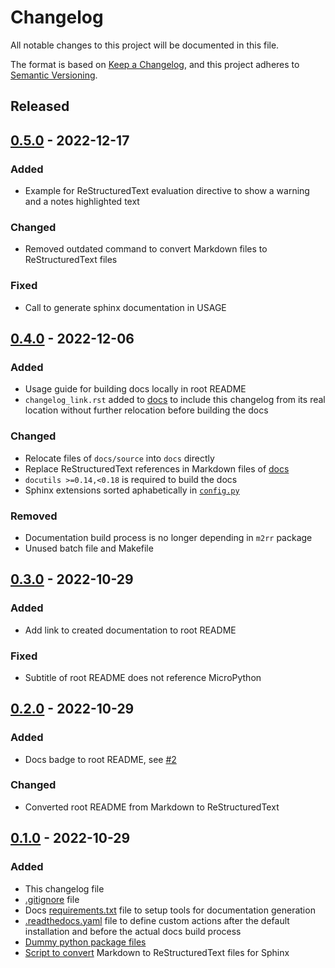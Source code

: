 # Changelog
All notable changes to this project will be documented in this file.

The format is based on [Keep a Changelog](https://keepachangelog.com/en/1.0.0/),
and this project adheres to [Semantic Versioning](https://semver.org/spec/v2.0.0.html).

<!--
## [x.y.z] - yyyy-mm-dd
### Added
### Changed
### Removed
### Fixed
-->
<!--
RegEx for release version from file
r"^\#\# \[\d{1,}[.]\d{1,}[.]\d{1,}\] \- \d{4}\-\d{2}-\d{2}$"
-->

## Released
## [0.5.0] - 2022-12-17
### Added
- Example for ReStructuredText evaluation directive to show a warning and a notes highlighted text

### Changed
- Removed outdated command to convert Markdown files to ReStructuredText files

### Fixed
- Call to generate sphinx documentation in USAGE

## [0.4.0] - 2022-12-06
### Added
- Usage guide for building docs locally in root README
- `changelog_link.rst` added to [docs](docs) to include this changelog from
  its real location without further relocation before building the docs

### Changed
- Relocate files of `docs/source` into `docs` directly
- Replace ReStructuredText references in Markdown files of [docs](docs)
- `docutils >=0.14,<0.18` is required to build the docs
- Sphinx extensions sorted aphabetically in [`config.py`](docs/config.py)

### Removed
- Documentation build process is no longer depending in `m2rr` package
- Unused batch file and Makefile

## [0.3.0] - 2022-10-29
### Added
- Add link to created documentation to root README

### Fixed
- Subtitle of root README does not reference MicroPython

## [0.2.0] - 2022-10-29
### Added
- Docs badge to root README, see [#2][ref-issue-2]

### Changed
- Converted root README from Markdown to ReStructuredText

## [0.1.0] - 2022-10-29
### Added
- This changelog file
- [.gitignore](.gitignore) file
- Docs [requirements.txt](docs/requirements.txt) file to setup tools for
  documentation generation
- [.readthedocs.yaml](.readthedocs.yaml) file to define custom actions after
  the default installation and before the actual docs build process
- [Dummy python package files](my_package/)
- [Script to convert](docs/convert_md2rst.py) Markdown to ReStructuredText
  files for Sphinx

<!-- Links -->
[Unreleased]: https://github.com/brainelectronics/rtd-tutorial-template/compare/0.5.0...main

[0.5.0]: https://github.com/brainelectronics/rtd-tutorial-template/tree/0.5.0
[0.4.0]: https://github.com/brainelectronics/rtd-tutorial-template/tree/0.4.0
[0.3.0]: https://github.com/brainelectronics/rtd-tutorial-template/tree/0.3.0
[0.2.0]: https://github.com/brainelectronics/rtd-tutorial-template/tree/0.2.0
[0.1.0]: https://github.com/brainelectronics/rtd-tutorial-template/tree/0.1.0

[ref-issue-2]: https://github.com/brainelectronics/rtd-tutorial-template/issues/2
